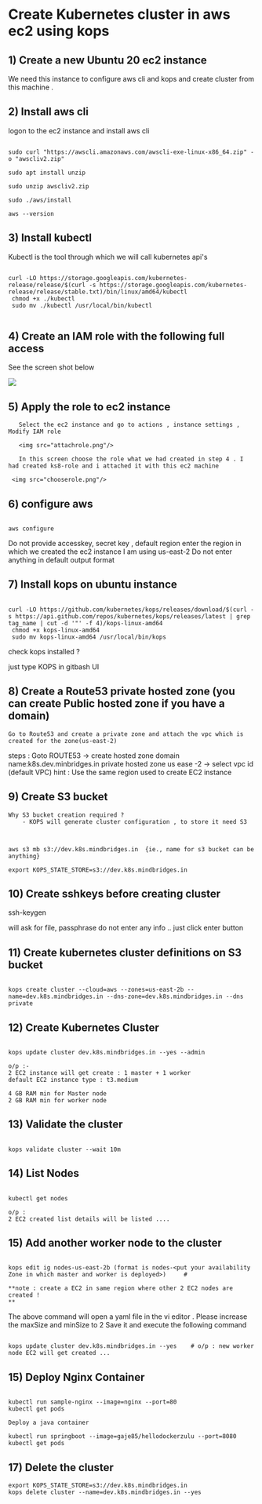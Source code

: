 #  Create Kubernetes cluster in aws ec2 using kops 

## 1) Create  a new Ubuntu 20 ec2 instance 

 We need this instance to configure aws cli and kops and create cluster from this machine .

## 2) Install aws cli

logon to the ec2 instance and install aws cli
 
```

sudo curl "https://awscli.amazonaws.com/awscli-exe-linux-x86_64.zip" -o "awscliv2.zip"

sudo apt install unzip

sudo unzip awscliv2.zip

sudo ./aws/install

aws --version

```

## 3) Install kubectl 
Kubectl is the tool through which we will call kubernetes api's

```

curl -LO https://storage.googleapis.com/kubernetes-release/release/$(curl -s https://storage.googleapis.com/kubernetes-release/release/stable.txt)/bin/linux/amd64/kubectl
 chmod +x ./kubectl
 sudo mv ./kubectl /usr/local/bin/kubectl
 
```

## 4) Create an IAM role with the following full access  

See the screen shot below 

<img src="roles.png"/>

## 5) Apply the role to ec2 instance 

	   Select the ec2 instance and go to actions , instance settings , Modify IAM role
	   
	   <img src="attachrole.png"/>
	   
	   In this screen choose the role what we had created in step 4 . I had created ks8-role and i attached it with this ec2 machine 
     
	 <img src="chooserole.png"/>

## 6) configure aws 
  
  ```
  
  aws configure
  
  ```
  Do not provide accesskey, secret key , default region enter the region in which we created the ec2 instance 
  I am using us-east-2 
  Do not enter anything in default output format 
  
## 7) Install kops on ubuntu instance

```

curl -LO https://github.com/kubernetes/kops/releases/download/$(curl -s https://api.github.com/repos/kubernetes/kops/releases/latest | grep tag_name | cut -d '"' -f 4)/kops-linux-amd64
 chmod +x kops-linux-amd64
 sudo mv kops-linux-amd64 /usr/local/bin/kops

```
check kops installed ? 

just type KOPS in gitbash UI 

## 8) Create a Route53 private hosted zone (you can create Public hosted zone if you have a domain)

    Go to Route53 and create a private zone and attach the vpc which is created for the zone(us-east-2)


steps :
Goto ROUTE53 -> create hosted zone 
domain name:k8s.dev.minbridges.in
private hosted zone
us ease -2 -> select vpc id (default VPC) hint : Use the same region used to create EC2 instance 



## 9) Create S3 bucket 

```
Why S3 bucket creation required ?
	- KOPS will generate cluster configuration , to store it need S3 



aws s3 mb s3://dev.k8s.mindbridges.in  {ie., name for s3 bucket can be anything}

export KOPS_STATE_STORE=s3://dev.k8s.mindbridges.in

```

## 10) Create sshkeys before creating cluster

ssh-keygen

will ask for file, passphrase do not enter any info .. just click enter button 


## 11) Create kubernetes cluster definitions on S3 bucket

```

kops create cluster --cloud=aws --zones=us-east-2b --name=dev.k8s.mindbridges.in --dns-zone=dev.k8s.mindbridges.in --dns private

```

## 12) Create Kubernetes Cluster 

```

kops update cluster dev.k8s.mindbridges.in --yes --admin

o/p :-
2 EC2 instance will get create : 1 master + 1 worker 
default EC2 instance type : t3.medium 

4 GB RAM min for Master node
2 GB RAM min for worker node

```

## 13) Validate the cluster 


```

kops validate cluster --wait 10m

```

## 14) List Nodes 

```

kubectl get nodes

o/p :
2 EC2 created list details will be listed ....

```

## 15) Add another worker node to the cluster 

```

kops edit ig nodes-us-east-2b (format is nodes-<put your availability Zone in which master and worker is deployed>)     # 

**note : create a EC2 in same region where other 2 EC2 nodes are created ! 
**

```

The above command will open a yaml file in the vi editor . Please increase the maxSize and minSize to 2
Save it and execute the following command 

```

kops update cluster dev.k8s.mindbridges.in --yes    # o/p : new worker node EC2 will get created ... 

```

## 15) Deploy Nginx Container 

```

kubectl run sample-nginx --image=nginx --port=80
kubectl get pods

Deploy a java container 

kubectl run springboot --image=gaje85/hellodockerzulu --port=8080
kubectl get pods

```

## 17) Delete the cluster 

```
export KOPS_STATE_STORE=s3://dev.k8s.mindbridges.in
kops delete cluster --name=dev.k8s.mindbridges.in --yes

``` 







